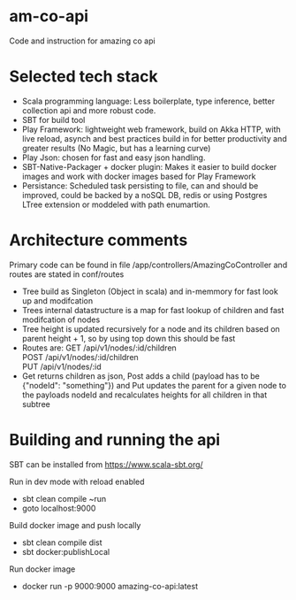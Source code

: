# am-co-api
Code and instruction for amazing co api

# Selected tech stack

- Scala programming language: Less boilerplate, type inference, better collection api and more robust code.
- SBT for build tool
- Play Framework: lightweight web framework, build on Akka HTTP, with live reload, asynch and best practices build in for better productivity and greater results (No Magic, but has a learning curve)
- Play Json: chosen for fast and easy json handling.
- SBT-Native-Packager + docker plugin: Makes it easier to build docker images and work with docker images based for Play Framework
- Persistance: Scheduled task persisting to file, can and should be improved, could be backed by a noSQL DB, redis or using Postgres LTree extension or moddeled with path enumartion.

# Architecture comments

Primary code can be found in file /app/controllers/AmazingCoController and routes are stated in conf/routes

- Tree build as Singleton (Object in scala) and in-memmory for fast look up and modifcation
- Trees internal datastructure is a map for fast lookup of children and fast modifcation of nodes
- Tree height is updated recursively for a node and its children based on parent height + 1, so by using top down this should be fast
- Routes are: GET  /api/v1/nodes/:id/children       
              POST /api/v1/nodes/:id/children       
              PUT  /api/v1/nodes/:id                
- Get returns children as json, Post adds a child (payload has to be {"nodeId": "something"}) and Put updates the parent for a given node to the payloads nodeId and recalculates heights for all children in that subtree


# Building and running the api

SBT can be installed from https://www.scala-sbt.org/

Run in dev mode with reload enabled
- sbt clean compile ~run
- goto localhost:9000

Build docker image and push locally
- sbt clean compile dist
- sbt docker:publishLocal

Run docker image
- docker run -p 9000:9000 amazing-co-api:latest

